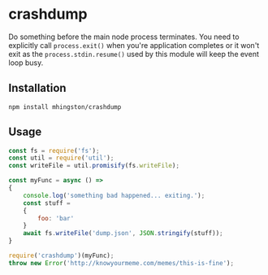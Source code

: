 # crashdump

Do something before the main node process terminates. You need to explicitly call `process.exit()` when you're application completes or it won't exit as the `process.stdin.resume()` used by this module will keep the event loop busy.

## Installation

```
npm install mhingston/crashdump
```

## Usage

```javascript
const fs = require('fs');
const util = require('util');
const writeFile = util.promisify(fs.writeFile);

const myFunc = async () =>
{
    console.log('something bad happened... exiting.');
    const stuff =
    {
        foo: 'bar'
    }
    await fs.writeFile('dump.json', JSON.stringify(stuff));
}

require('crashdump')(myFunc);
throw new Error('http://knowyourmeme.com/memes/this-is-fine');
```
